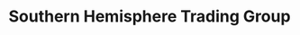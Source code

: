 ---
title: "Southern Hemisphere Trading Group"
url: /hamilton/southern-hemisphere-trading-group/
shop: gift
---